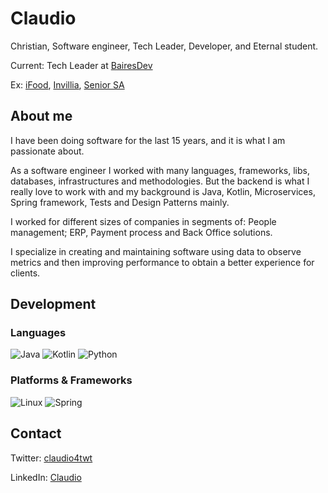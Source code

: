 # Claudio
Christian, Software engineer, Tech Leader, Developer, and Eternal student.

Current: Tech Leader at [BairesDev](https://github.com/BairesDev)

Ex: [iFood](https://github.com/ifood), [Invillia](https://github.com/invillia), [Senior SA](https://github.com/SeniorSA)

## About me

I have been doing software for the last 15 years, and it is what I am passionate about.

As a software engineer I worked with many languages, frameworks, libs, databases, infrastructures and methodologies. But the backend is what I really love to work with and my background is Java, Kotlin, Microservices, Spring framework, Tests and Design Patterns mainly.

I worked for different sizes of companies in segments of: People management; ERP, Payment process and Back Office solutions.

I specialize in creating and maintaining software using data to observe metrics and then improving performance to obtain a better experience for clients.

## Development

### Languages

![Java](https://img.shields.io/badge/java-%23ED8B00.svg?style=for-the-badge&logo=java&logoColor=white)
![Kotlin](https://img.shields.io/badge/kotlin-%2300ADD8.svg?style=for-the-badge&logo=kotlin&logoColor=white)
![Python](https://img.shields.io/badge/python-3670A0?style=for-the-badge&logo=python&logoColor=ffdd54)

### Platforms & Frameworks

![Linux](https://img.shields.io/badge/Linux-FCC624?style=for-the-badge&logo=linux&logoColor=black)
![Spring](https://img.shields.io/badge/spring-%236DB33F.svg?style=for-the-badge&logo=spring&logoColor=white)

## Contact

Twitter: [claudio4twt](https://twitter.com/claudio4twt)

LinkedIn: [Claudio](https://www.linkedin.com/in/jclaudiocf/)
